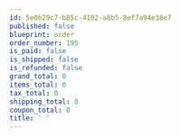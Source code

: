```yaml
---
id: 5e0b29c7-b85c-4102-a8b5-8ef7a94e38e7
published: false
blueprint: order
order_number: 195
is_paid: false
is_shipped: false
is_refunded: false
grand_total: 0
items_total: 0
tax_total: 0
shipping_total: 0
coupon_total: 0
title: ' '
---
```

